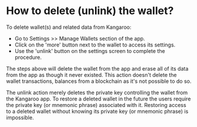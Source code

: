 # How to delete (unlink) the wallet?

To delete wallet(s) and related data from Kangaroo:

- Go to Settings >> Manage Wallets section of the app.
- Click on the 'more' button next to the wallet to access its settings.
- Use the 'unlink' button on the settings screen to complete the procedure.

The steps above will delete the wallet from the app and erase all of its data from the app as though it never existed. This action doesn't delete the wallet transactions, balances from a blockchain as it's not possible to do so.

The unlink action merely deletes the private key controlling the wallet from the Kangaroo app. To restore a deleted wallet in the future the users require the private key (or mnemonic phrase) associated with it. Restoring access to a deleted wallet without knowing its private key (or mnemonic phrase) is impossible.
